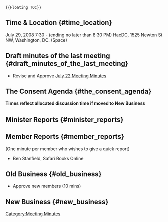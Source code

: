 ```{=mediawiki}
{{Floating TOC}}
```
## Time & Location {#time_location}

July 29, 2008 7:30 - (ending no later than 8:30 PM) HacDC, 1525 Newton
St NW, Washington, DC. (Space)

## Draft minutes of the last meeting {#draft_minutes_of_the_last_meeting}

-   Revise and Approve [ July 22 Meeting
    Minutes](Regular_Member_Meeting_Minutes_2008_07_22)

## The Consent Agenda {#the_consent_agenda}

**Times reflect allocated discussion time if moved to New Business**

## Minister Reports {#minister_reports}

## Member Reports {#member_reports}

(One minute per member who wishes to give a quick report)

-   Ben Stanfield, Safari Books Online

## Old Business {#old_business}

-   Approve new members (10 mins)

## New Business {#new_business}

[Category:Meeting Minutes](Category:Meeting_Minutes)
